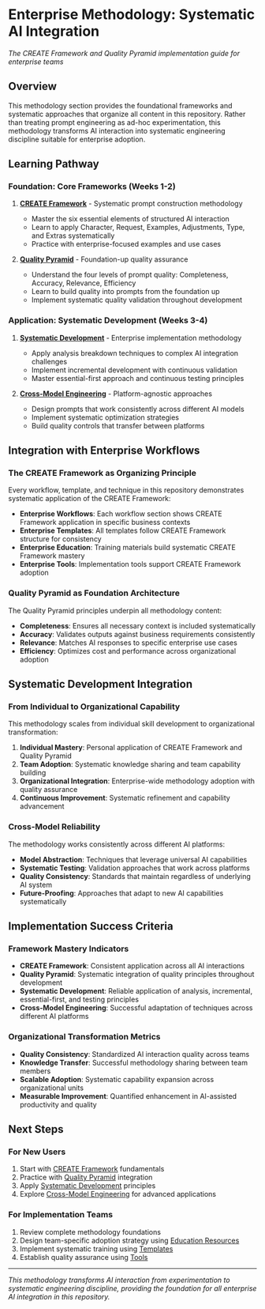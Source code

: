 # Enterprise Methodology: Systematic AI Integration

*The CREATE Framework and Quality Pyramid implementation guide for enterprise teams*

## Overview

This methodology section provides the foundational frameworks and systematic approaches that organize all content
in this repository. Rather than treating prompt engineering as ad-hoc experimentation, this methodology
transforms AI interaction into systematic engineering discipline suitable for enterprise adoption.

## Learning Pathway

### Foundation: Core Frameworks (Weeks 1-2)

1. **[CREATE Framework](create-framework/README.md)** - Systematic prompt construction methodology
   - Master the six essential elements of structured AI interaction
   - Learn to apply Character, Request, Examples, Adjustments, Type, and Extras systematically
   - Practice with enterprise-focused examples and use cases

2. **[Quality Pyramid](quality-pyramid/README.md)** - Foundation-up quality assurance
   - Understand the four levels of prompt quality: Completeness, Accuracy, Relevance, Efficiency
   - Learn to build quality into prompts from the foundation up
   - Implement systematic quality validation throughout development

### Application: Systematic Development (Weeks 3-4)

1. **[Systematic Development](systematic-development/README.md)** - Enterprise implementation methodology
   - Apply analysis breakdown techniques to complex AI integration challenges
   - Implement incremental development with continuous validation
   - Master essential-first approach and continuous testing principles

2. **[Cross-Model Engineering](cross-model-engineering/README.md)** - Platform-agnostic approaches
   - Design prompts that work consistently across different AI models
   - Implement systematic optimization strategies
   - Build quality controls that transfer between platforms

## Integration with Enterprise Workflows

### The CREATE Framework as Organizing Principle

Every workflow, template, and technique in this repository demonstrates systematic application of the CREATE Framework:

- **Enterprise Workflows**: Each workflow section shows CREATE Framework application in specific business contexts
- **Enterprise Templates**: All templates follow CREATE Framework structure for consistency
- **Enterprise Education**: Training materials build systematic CREATE Framework mastery
- **Enterprise Tools**: Implementation tools support CREATE Framework adoption

### Quality Pyramid as Foundation Architecture

The Quality Pyramid principles underpin all methodology content:

- **Completeness**: Ensures all necessary context is included systematically
- **Accuracy**: Validates outputs against business requirements consistently
- **Relevance**: Matches AI responses to specific enterprise use cases
- **Efficiency**: Optimizes cost and performance across organizational adoption

## Systematic Development Integration

### From Individual to Organizational Capability

This methodology scales from individual skill development to organizational transformation:

1. **Individual Mastery**: Personal application of CREATE Framework and Quality Pyramid
2. **Team Adoption**: Systematic knowledge sharing and team capability building
3. **Organizational Integration**: Enterprise-wide methodology adoption with quality assurance
4. **Continuous Improvement**: Systematic refinement and capability advancement

### Cross-Model Reliability

The methodology works consistently across different AI platforms:

- **Model Abstraction**: Techniques that leverage universal AI capabilities
- **Systematic Testing**: Validation approaches that work across platforms
- **Quality Consistency**: Standards that maintain regardless of underlying AI system
- **Future-Proofing**: Approaches that adapt to new AI capabilities systematically

## Implementation Success Criteria

### Framework Mastery Indicators

- **CREATE Framework**: Consistent application across all AI interactions
- **Quality Pyramid**: Systematic integration of quality principles throughout development
- **Systematic Development**: Reliable application of analysis, incremental, essential-first, and testing principles
- **Cross-Model Engineering**: Successful adaptation of techniques across different AI platforms

### Organizational Transformation Metrics

- **Quality Consistency**: Standardized AI interaction quality across teams
- **Knowledge Transfer**: Successful methodology sharing between team members
- **Scalable Adoption**: Systematic capability expansion across organizational units
- **Measurable Improvement**: Quantified enhancement in AI-assisted productivity and quality

## Next Steps

### For New Users

1. Start with [CREATE Framework](create-framework/README.md) fundamentals
2. Practice with [Quality Pyramid](quality-pyramid/README.md) integration
3. Apply [Systematic Development](systematic-development/README.md) principles
4. Explore [Cross-Model Engineering](cross-model-engineering/README.md) for advanced applications

### For Implementation Teams

1. Review complete methodology foundations
2. Design team-specific adoption strategy using [Education Resources](../education/README.md)
3. Implement systematic training using [Templates](../templates/README.md)
4. Establish quality assurance using [Tools](../tools/README.md)

---

*This methodology transforms AI interaction from experimentation to systematic engineering
discipline, providing the foundation for all enterprise AI integration in this repository.*
